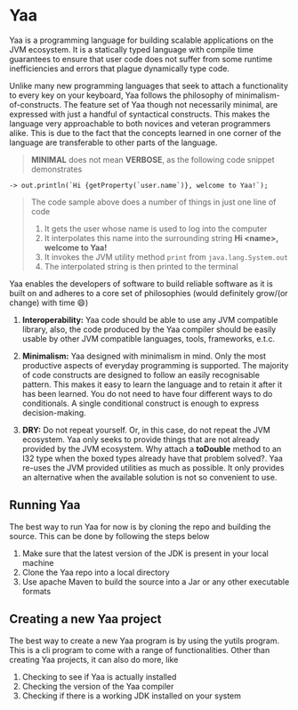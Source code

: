 # Yaa

Yaa is a programming language for building scalable applications on the JVM ecosystem.
It is a statically typed language with compile time guarantees to ensure that user code does
not suffer from some runtime inefficiencies and errors that plague dynamically type code.

Unlike many new programming languages that seek to attach a functionality to every key
on your keyboard, Yaa follows the philosophy of minimalism-of-constructs. The feature set of 
Yaa though not necessarily minimal, are expressed with just a handful of syntactical constructs. 
This makes the language very approachable to both novices and veteran programmers alike. 
This is due to the fact that the concepts learned in one corner of the language are transferable 
to other parts of the language.

> **MINIMAL** does not mean **VERBOSE**, as the following code snippet demonstrates

``-> out.println(`Hi {getProperty(`user.name`)}, welcome to Yaa!`);``

> The code sample above does a number of things in just one line of code
> 1. It gets the user whose name is used to log into the computer
> 2. It interpolates this name into the surrounding string **Hi \<name\>, welcome to Yaa!**
> 3. It invokes the JVM utility method `print` from `java.lang.System.out`
> 4. The interpolated string is then printed to the terminal

Yaa enables the developers of software to build reliable software as it is built on and
adheres to a core set of philosophies (would definitely grow/(or change) with time :smile:)

1.  **Interoperability:** Yaa code should be able to use any JVM compatible library, also, the
    code produced by the Yaa compiler should be easily usable by other JVM compatible
    languages, tools, frameworks, e.t.c.

2. **Minimalism:** Yaa designed with minimalism in mind. Only the most productive aspects of
   everyday programming is supported. The majority of code constructs are designed to follow
   an easily recognisable pattern. This makes it easy to learn the language and to retain it
   after it has been learned. You do not need to have four different ways to do conditionals.
   A single conditional construct is enough to express decision-making.

3. **DRY:** Do not repeat yourself. Or, in this case, do not repeat the JVM ecosystem. Yaa only
   seeks to provide things that are not already provided by the JVM ecosystem. Why attach a 
   **toDouble** method to an I32 type when the boxed types already have that problem solved?.
   Yaa re-uses the JVM provided utilities as much as possible. It only provides an alternative
   when the available solution is not so convenient to use.

## Running Yaa
The best way to run Yaa for now is by cloning the repo and building the source. This can be done
by following the steps below

1. Make sure that the latest version of the JDK is present in your local machine
2. Clone the Yaa repo into a local directory
3. Use apache Maven to build the source into a Jar or any other executable formats

## Creating a new Yaa project
The best way to create a new Yaa program is by using the yutils program. This is a cli program to
come with a range of functionalities. Other than creating Yaa projects, it can also do more, like

1. Checking to see if Yaa is actually installed
2. Checking the version of the Yaa compiler
3. Checking if there is a working JDK installed on your system